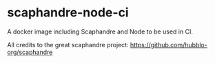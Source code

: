 # scaphandre-node-ci

A docker image including Scaphandre and Node to be used in CI.

All credits to the great scaphandre project: https://github.com/hubblo-org/scaphandre
